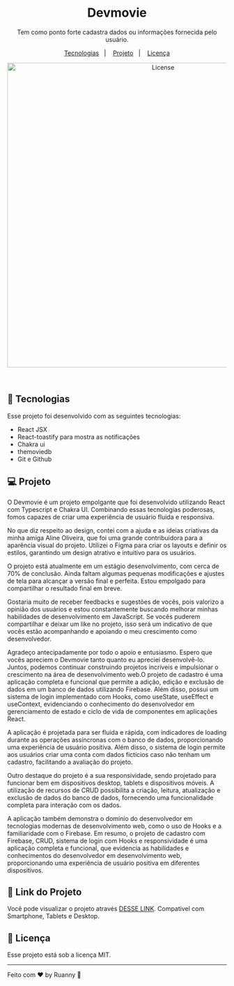 <h1 align="center">Devmovie</h1>

<p align="center">
Tem como ponto forte cadastra dados ou informações fornecida pelo usuário.
</p>

<p align="center">
  <a href="#-tecnologias">Tecnologias</a>&nbsp;&nbsp;&nbsp;|&nbsp;&nbsp;&nbsp;
  <a href="#-projeto">Projeto</a>&nbsp;&nbsp;&nbsp;|&nbsp;&nbsp;&nbsp;
  <a href="#memo-licença">Licença</a>
</p>

<p align="center">
  <img alt="License" src="https://github.com/ruannysil/devmovie/assets/84647446/f432c2f2-1668-4343-b293-f651729e45df)"
 width="700px">
</p>

<br>

## 🚀 Tecnologias

Esse projeto foi desenvolvido com as seguintes tecnologias:

- React JSX
- React-toastify para mostra as notificações
- Chakra ui
- themoviedb
- Git e Github

## 💻 Projeto

O Devmovie é um projeto empolgante que foi desenvolvido utilizando React com Typescript e Chakra UI. Combinando essas tecnologias poderosas, fomos capazes de criar uma experiência de usuário fluida e responsiva.

No que diz respeito ao design, contei com a ajuda e as ideias criativas da minha amiga Aline Oliveira, que foi uma grande contribuidora para a aparência visual do projeto. Utilizei o Figma para criar os layouts e definir os estilos, garantindo um design atrativo e intuitivo para os usuários.

O projeto está atualmente em um estágio desenvolvimento, com cerca de 70% de conclusão. Ainda faltam algumas pequenas modificações e ajustes de tela para alcançar a versão final e perfeita. Estou empolgado para compartilhar o resultado final em breve.

Gostaria muito de receber feedbacks e sugestões de vocês, pois valorizo a opinião dos usuários e estou constantemente buscando melhorar minhas habilidades de desenvolvimento em JavaScript. Se vocês puderem compartilhar e deixar um like no projeto, isso será um indicativo de que vocês estão acompanhando e apoiando o meu crescimento como desenvolvedor.

Agradeço antecipadamente por todo o apoio e entusiasmo. Espero que vocês apreciem o Devmovie tanto quanto eu apreciei desenvolvê-lo. Juntos, podemos continuar construindo projetos incríveis e impulsionar o crescimento na área de desenvolvimento web.O projeto de cadastro é uma aplicação completa e funcional que permite a adição, edição e exclusão de dados em um banco de dados utilizando Firebase. Além disso, possui um sistema de login implementado com Hooks, como useState, useEffect e useContext, evidenciando o conhecimento do desenvolvedor em gerenciamento de estado e ciclo de vida de componentes em aplicações React.

A aplicação é projetada para ser fluida e rápida, com indicadores de loading durante as operações assíncronas com o banco de dados, proporcionando uma experiência de usuário positiva. Além disso, o sistema de login permite aos usuários criar uma conta com dados fictícios caso não tenham um cadastro, facilitando a avaliação do projeto.

Outro destaque do projeto é a sua responsividade, sendo projetado para funcionar bem em dispositivos desktop, tablets e dispositivos móveis. A utilização de recursos de CRUD possibilita a criação, leitura, atualização e exclusão de dados do banco de dados, fornecendo uma funcionalidade completa para interação com os dados.

A aplicação também demonstra o domínio do desenvolvedor em tecnologias modernas de desenvolvimento web, como o uso de Hooks e a familiaridade com o Firebase. Em resumo, o projeto de cadastro com Firebase, CRUD, sistema de login com Hooks e responsividade é uma aplicação completa e funcional, que evidencia as habilidades e conhecimentos do desenvolvedor em desenvolvimento web, proporcionando uma experiência de usuário positiva em diferentes dispositivos.

## 🔖 Link do Projeto

Você pode visualizar o projeto através [DESSE LINK](https://devmovie.vercel.app/). Compativel com Smartphone, Tablets e Desktop.


## :memo: Licença

Esse projeto está sob a licença MIT.

---

Feito com ♥ by Ruanny :wave:
